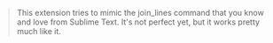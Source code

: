 > This extension tries to mimic the join_lines command that you know and love from Sublime Text. It's not perfect yet, but it works pretty much like it.
